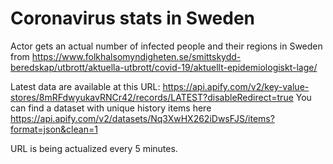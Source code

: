 # Coronavirus stats in Sweden
Actor gets an actual number of infected people and their regions in Sweden from https://www.folkhalsomyndigheten.se/smittskydd-beredskap/utbrott/aktuella-utbrott/covid-19/aktuellt-epidemiologiskt-lage/

Latest data are available at this URL: https://api.apify.com/v2/key-value-stores/8mRFdwyukavRNCr42/records/LATEST?disableRedirect=true
You can find a dataset with unique history items here https://api.apify.com/v2/datasets/Nq3XwHX262iDwsFJS/items?format=json&clean=1

URL is being actualized every 5 minutes.
